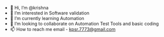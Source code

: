 - 👋 Hi, I’m @krishna 
- 👀 I’m interested in Software validation
- 🌱 I’m currently learning Automation
- 💞️ I’m looking to collaborate on Automation Test Tools and basic coding
- 📫 How to reach me email - kpsr.7773@gmail.com

<!---
kp7773/kp7773 is a ✨ special ✨ repository because its `README.md` (this file) appears on your GitHub profile.
You can click the Preview link to take a look at your changes.
--->
